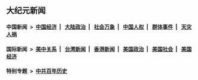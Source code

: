 ## 大纪元新闻

#### 中国新闻 &nbsp;>&nbsp; [中国经济](indexes/ncid283/README.md?05201645) &nbsp;| &nbsp; [大陆政治](indexes/ncid277/README.md?05201645) &nbsp;| &nbsp; [社会万象](indexes/ncid282/README.md?05201645) &nbsp;| &nbsp; [中国人权](indexes/ncid278/README.md?05201645) &nbsp;| &nbsp; [群体事件](indexes/ncid279/README.md?05201645) &nbsp;| &nbsp; [天灾人祸](indexes/ncid280/README.md?05201645)

#### 国际新闻 &nbsp;>&nbsp; [美中关系](indexes/nf1412576/README.md?05201645) &nbsp;| &nbsp; [台湾新闻](indexes/ncid1349361/README.md?05201645) &nbsp;| &nbsp; [香港新闻](indexes/ncid1349362/README.md?05201645) &nbsp;| &nbsp; [美国政治](indexes/ncid1078159/README.md?05201645) &nbsp;| &nbsp; [美国社会](indexes/ncid1078160/README.md?05201645) &nbsp;| &nbsp; [美国经济](indexes/ncid1078158/README.md?05201645)

#### 特别专题 &nbsp;>&nbsp; [中共百年历史](https://github.com/epoch-news/epoch-special/blob/master/README.md?05201645)  
